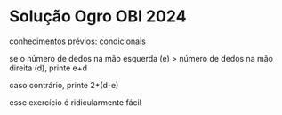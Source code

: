 # Solução Ogro OBI 2024

conhecimentos prévios: condicionais

se o número de dedos na mão esquerda (e) > número de dedos na mão direita (d), printe e+d

caso contrário, printe 2*(d-e)

esse exercício é ridicularmente fácil
